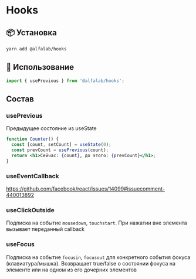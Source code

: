 # Hooks

## 📦 Установка

```bash
yarn add @alfalab/hooks
```

## 🔨 Использование

```jsx
import { usePrevious } from '@alfalab/hooks';
```

## Состав

### usePrevious

Предыдущее состояние из useState
```jsx
function Counter() {
  const [count, setCount] = useState(0);
  const prevCount = usePrevious(count);
  return <h1>Сейчас: {count}, до этого: {prevCount}</h1>;
}
```

### useEventCallback

https://github.com/facebook/react/issues/14099#issuecomment-440013892

### useClickOutside

Подписка на событие `mousedown`, `touchstart`. При нажатии вне элемента вызывает переданный callback

### useFocus

Подписка на событие `focusin`, `focusout` для конкретного события фокуса (клавиатура/мышка).
Возвращает true/false о состоянии фокуса на элементе или на одном из его дочерних элементов
